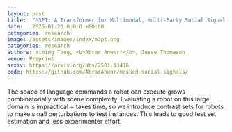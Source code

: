 ```yaml
---
layout: post
title:  "M3PT: A Transformer for Multimodal, Multi-Party Social Signal Prediction with Person-aware Blockwise Attention"
date:   2025-01-23 0:0:0 +00:00
categories: research
image: /assets/images/index/m3pt.png
categories: research
authors: Yiming Tang, <b>Abrar Anwar*</b>, Jesse Thomason
venue: Preprint
arxiv: https://arxiv.org/abs/2501.13416
code: https://github.com/AbrarAnwar/masked-social-signals/
---
```


The space of language commands a robot can execute grows combinatorially with scene complexity. Evaluating a robot on this large domain is impractical + takes time, so we introduce contrast sets for robots to make small perturbations to test instances. This leads to good test set estimation and less experimenter effort.